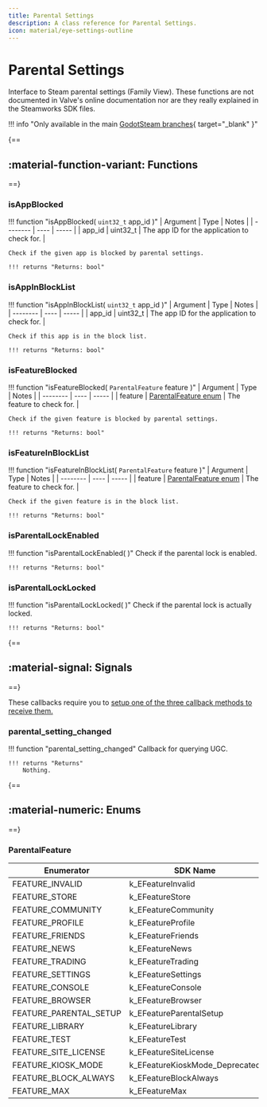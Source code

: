 ```yaml
---
title: Parental Settings
description: A class reference for Parental Settings.
icon: material/eye-settings-outline
---
```


# Parental Settings

Interface to Steam parental settings (Family View).  These functions are not documented in Valve's online documentation nor are they really explained in the Steamworks SDK files.

!!! info "Only available in the main [GodotSteam branches](https://github.com/GodotSteam/GodotSteam){ target="\_blank" }"

{==
## :material-function-variant: Functions
==}

### isAppBlocked

!!! function "isAppBlocked( `uint32_t` app_id )"
	| Argument | Type | Notes |
    | -------- | ---- | ----- |
    | app_id | uint32_t | The app ID for the application to check for. |

	Check if the given app is blocked by parental settings.

	!!! returns "Returns: bool"

### isAppInBlockList

!!! function "isAppInBlockList( `uint32_t` app_id )"
	| Argument | Type | Notes |
    | -------- | ---- | ----- |
    | app_id | uint32_t | The app ID for the application to check for. |

	Check if this app is in the block list.

	!!! returns "Returns: bool"

### isFeatureBlocked

!!! function "isFeatureBlocked( `ParentalFeature` feature )"
	| Argument | Type | Notes |
    | -------- | ---- | ----- |
    | feature | [ParentalFeature enum](#parentalfeature) | The feature to check for. |

	Check if the given feature is blocked by parental settings.

	!!! returns "Returns: bool"

### isFeatureInBlockList

!!! function "isFeatureInBlockList( `ParentalFeature` feature )"
	| Argument | Type | Notes |
    | -------- | ---- | ----- |
    | feature | [ParentalFeature enum](#parentalfeature) | The feature to check for. |

	Check if the given feature is in the block list.

	!!! returns "Returns: bool"

### isParentalLockEnabled

!!! function "isParentalLockEnabled( )"
	Check if the parental lock is enabled.

	!!! returns "Returns: bool"

### isParentalLockLocked

!!! function "isParentalLockLocked( )"
	Check if the parental lock is actually locked.

	!!! returns "Returns: bool"

{==
## :material-signal: Signals
==}

These callbacks require you to [setup one of the three callback methods to receive them.](https://godotsteam.com/tutorials/initializing/#callbacks)

### parental_setting_changed

!!! function "parental_setting_changed"
	Callback for querying UGC.

	!!! returns "Returns"
		Nothing.

{==
## :material-numeric: Enums
==}

### ParentalFeature

Enumerator | SDK Name | Value | Notes
---------- | -------- | ----- | -----
FEATURE_INVALID | k_EFeatureInvalid | 0 | -
FEATURE_STORE | k_EFeatureStore | 1 | -
FEATURE_COMMUNITY | k_EFeatureCommunity | 2 | -
FEATURE_PROFILE | k_EFeatureProfile | 3 | -
FEATURE_FRIENDS | k_EFeatureFriends | 4 | -
FEATURE_NEWS | k_EFeatureNews | 5 | -
FEATURE_TRADING | k_EFeatureTrading | 6 | -
FEATURE_SETTINGS | k_EFeatureSettings | 7 | -
FEATURE_CONSOLE | k_EFeatureConsole | 8 | -
FEATURE_BROWSER | k_EFeatureBrowser | 9 | -
FEATURE_PARENTAL_SETUP | k_EFeatureParentalSetup | 10 | -
FEATURE_LIBRARY | k_EFeatureLibrary | 11 | -
FEATURE_TEST | k_EFeatureTest | 12 | -
FEATURE_SITE_LICENSE | k_EFeatureSiteLicense | 13 | -
FEATURE_KIOSK_MODE | k_EFeatureKioskMode_Deprecated | 14 | -
FEATURE_BLOCK_ALWAYS | k_EFeatureBlockAlways | 15 | -
FEATURE_MAX | k_EFeatureMax | - | -
